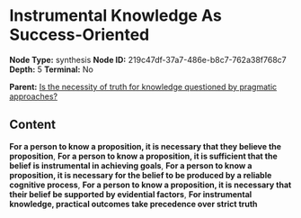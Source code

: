 # Instrumental Knowledge As Success-Oriented

**Node Type:** synthesis
**Node ID:** 219c47df-37a7-486e-b8c7-762a38f768c7
**Depth:** 5
**Terminal:** No

**Parent:** [Is the necessity of truth for knowledge questioned by pragmatic approaches?](is-the-necessity-of-truth-for-knowledge-questioned-by-pragmatic-approaches-antithesis-af8ff0bc-c08f-49f5-9841-b8432e7411a2.md)

## Content

**For a person to know a proposition, it is necessary that they believe the proposition**, **For a person to know a proposition, it is sufficient that the belief is instrumental in achieving goals**, **For a person to know a proposition, it is necessary for the belief to be produced by a reliable cognitive process**, **For a person to know a proposition, it is necessary that their belief be supported by evidential factors**, **For instrumental knowledge, practical outcomes take precedence over strict truth**
